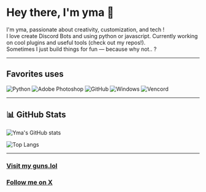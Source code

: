 # Hey there, I'm yma 👋

I'm yma, passionate about creativity, customization, and tech !  
I love create Discord Bots and using python or javascript.
Currently working on cool plugins and useful tools (check out my repos!).  
Sometimes I just build things for fun — because why not.. ?

---

## Favorites uses

![Python](https://img.shields.io/badge/Python-3776AB?style=for-the-badge&logo=python&logoColor=white)
![Adobe Photoshop](https://img.shields.io/badge/Adobe%20Photoshop-31A8FF?style=for-the-badge&logo=Adobe-Photoshop&logoColor=white)
![GitHub](https://img.shields.io/badge/GitHub-181717?style=for-the-badge&logo=github&logoColor=white)
![Windows](https://img.shields.io/badge/Windows-0078D6?style=for-the-badge&logo=windows&logoColor=white)
![Vencord](https://img.shields.io/badge/Vencord-5865F2?style=for-the-badge&logo=discord&logoColor=white)

---

## 📊 GitHub Stats

![Yma's GitHub stats](https://github-readme-stats.vercel.app/api?username=luciacaminos&show_icons=true&theme=tokyonight)

![Top Langs](https://github-readme-stats.vercel.app/api/top-langs/?username=luciacaminos&layout=compact&theme=tokyonight)

---

### [Visit my guns.lol](https://guns.lol/kfc)  
### [Follow me on X](https://x.com/yamofficiel_)
